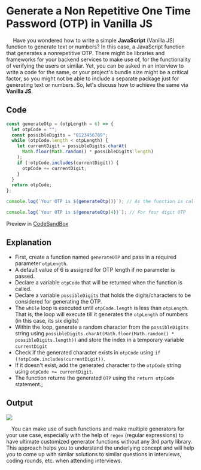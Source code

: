 # Generate a Non Repetitive One Time Password (OTP) in Vanilla JS

&emsp; Have you wondered how to write a simple **JavaScript** (Vanilla JS) function to generate text or numbers? In this case, a JavaScript function that generates a nonrepetitive OTP. There might be libraries and frameworks for your backend services to make use of, for the functionality of verifying the users or similar. Yet, you can be asked in an interview to write a code for the same, or your project's bundle size might be a critical factor, so you might not be able to include a separate package just for generating text or numbers. So, let's discuss how to achieve the same via **Vanilla JS**.

## Code

```javascript
const generateOtp = (otpLength = 6) => {
  let otpCode = "";
  const possibleDigits = "0123456789";
  while (otpCode.length < otpLength) {
    let currentDigit = possibleDigits.charAt(
      Math.floor(Math.random() * possibleDigits.length)
    );
    if (!otpCode.includes(currentDigit)) {
      otpCode += currentDigit;
    }
  }
  return otpCode;
};

console.log(`Your OTP is ${generateOtp()}`); // As the function is called without any parameters, the default value of 6 will be considered as the length of the OTP

console.log(`Your OTP is ${generateOtp(4)}`); // For four digit OTP
```

Preview in [CodeSandBox](https://codesandbox.io/p/sandbox/romantic-mirzakhani-9lift1?file=%2Findex.js&selection=%5B%7B%22endColumn%22%3A45%2C%22endLineNumber%22%3A15%2C%22startColumn%22%3A45%2C%22startLineNumber%22%3A15%7D%5D)

## Explanation

- First, create a function named `generateOTP` and pass in a required parameter `otpLength`.
- A default value of 6 is assigned for OTP length if no parameter is passed.
- Declare a variable `otpCode` that will be returned when the function is called.
- Declare a variable `possibleDigits` that holds the digits/characters to be considered for generating the OTP.
- The `while` loop is executed until `otpCode.length` is less than `otpLength`. That is, the loop will execute till it generates the `otpLength` of numbers (in this case, its six digits)
- Within the loop, generate a random character from the `possibleDigits` string using `possibleDigits.charAt(Math.floor(Math.random() * possibleDigits.length))` and store the index in a temporary variable `currentDigit`
- Check if the generated character exists in `otpCode` using `if (!otpCode.includes(currentDigit))`.
- If it doesn't exist, add the generated character to the `otpCode` string using `otpCode += currentDigit`.
- The function returns the generated `OTP` using the `return otpCode` statement.;

## Output

<img src="https://i.postimg.cc/DwBxdHpK/image.png" />

&emsp;You can make use of such functions and make multiple generators for your use case, especially with the help of `regex` (regular expressions) to have ultimate customized generator functions without any 3rd party library. This approach helps you to understand the underlying concept and will help you to come up with similar solutions to similar questions in interviews, coding rounds, etc. when attending interviews.